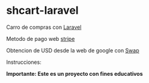  
# shcart-laravel

Carro de compras con [Laravel](https://laravel.com/)

Metodo de pago web [stripe](https://stripe.com/)

Obtencion de USD desde la web de google con [Swap](http://laravel-swap.voutzinos.org/)

Instrucciones:

**Importante: Este es un proyecto con fines educativos**
